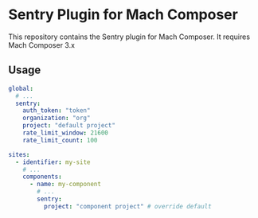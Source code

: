 # Sentry Plugin for Mach Composer 

This repository contains the Sentry plugin for Mach Composer. It requires Mach Composer 3.x


## Usage

```yaml
global:
  # ...
  sentry:
    auth_token: "token"
    organization: "org"
    project: "default project"
    rate_limit_window: 21600 
    rate_limit_count: 100

sites:
  - identifier: my-site
    # ...
    components:
      - name: my-component
        # ...
        sentry:
          project: "component project" # override default
```
